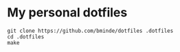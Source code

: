 # My personal dotfiles

```
git clone https://github.com/bminde/dotfiles .dotfiles
cd .dotfiles
make
```
